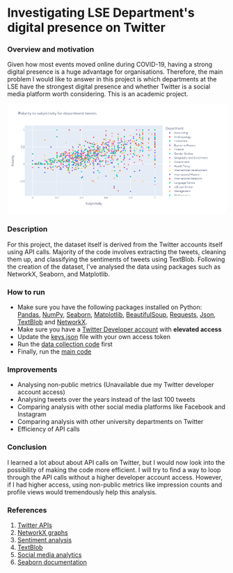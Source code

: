 # Investigating LSE Department's digital presence on Twitter

### Overview and motivation
Given how most events moved online during COVID-19, having a strong digital presence is a huge advantage for organisations. Therefore, the main problem I would like to answer in this project is which departments at the LSE have the strongest digital presence and whether Twitter is a social media platform worth considering. This is an academic project.

![Image1](https://github.com/RS201918703/Twitter-Analytics/blob/main/figs/newplot.png)

### Description
For this project, the dataset itself is derived from the Twitter accounts itself using API calls. Majority of the code involves extracting the tweets, cleaning them up, and classifying the sentiments of tweets using TextBlob. Following the creation of the dataset, I've analysed the data using packages such as NetworkX, Seaborn, and Matplotlib.

### How to run
- Make sure you have the following packages installed on Python: [Pandas](https://pandas.pydata.org/docs/getting_started/install.html), [NumPy](https://numpy.org/install/), [Seaborn](https://seaborn.pydata.org/installing.html), [Matplotlib](https://matplotlib.org/stable/users/installing/index.html), [BeautifulSoup](https://pypi.org/project/beautifulsoup4/), [Requests](https://pypi.org/project/requests/), [Json](https://pypi.org/project/jsonlib/), [TextBlob](https://textblob.readthedocs.io/en/dev/install.html) and [NetworkX](https://networkx.org/documentation/stable/install.html).
- Make sure you have a [Twitter Developer account](https://developer.twitter.com/en) with **elevated access**
- Update the [keys.json](https://github.com/RS201918703/Twitter-Analytics/blob/main/keys.json) file with your own access token
- Run the [data collection code](https://github.com/RS201918703/Twitter-Analytics/blob/main/Data%20collection%20code.ipynb) first
- Finally, run the [main code](https://github.com/RS201918703/Twitter-Analytics/blob/main/Main%20code.ipynb)

### Improvements
- Analysing non-public metrics (Unavailable due my Twitter developer account access)
- Analysing tweets over the years instead of the last 100 tweets
- Comparing analysis with other social media platforms like Facebook and Instagram
- Comparing analysis with other university departments on Twitter
- Efficiency of API calls

### Conclusion
I learned a lot about about API calls on Twitter, but I would now look into the possibility of making the code more efficient. I will try to find a way to loop through the API calls without a higher developer account access. However, if I had higher access, using non-public metrics like impression counts and profile views would tremendously help this analysis.

### References
1. [Twitter APIs](https://developer.twitter.com/en/docs/twitter-api)
2. [NetworkX graphs](https://medium.com/future-vision/visualizing-twitter-interactions-with-networkx-a391da239af5)
3. [Sentiment analysis](https://towardsdatascience.com/step-by-step-twitter-sentiment-analysis-in-python-d6f650ade58d)
4. [TextBlob](https://towardsdatascience.com/my-absolute-go-to-for-sentiment-analysis-textblob-3ac3a11d524)
5. [Social media analytics](https://netbasequid.com/blog/what-is-social-media-analytics-why-is-it-important/)
6. [Seaborn documentation](https://seaborn.pydata.org/)
